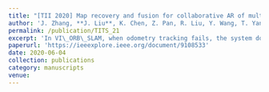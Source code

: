 ```yaml
---
title: "[TII 2020] Map recovery and fusion for collaborative AR of multiple mobile device"
author: 'J. Zhang, **J. Liu**, K. Chen, Z. Pan, R. Liu, Y. Wang, T. Yang, S. Chen'
permalink: /publication/TITS_21
excerpt: 'In VI\_ORB\_SLAM, when odometry tracking fails, the system does not immediately attempt relocalization. Instead, it saves the data as local maps and links them using IMU estimates. By integrating accelerometer and gyroscope data from the 6-axis IMU, the relative transformations between maps are derived.'
paperurl: 'https://ieeexplore.ieee.org/document/9108533'
date: 2020-06-04
collection: publications
category: manuscripts
venue: 
---
```

